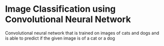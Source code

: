 # Image Classification using Convolutional Neural Network 

Convolutional neural network that is trained on images of cats and dogs and is able to predict if the given image is of a cat or a dog



